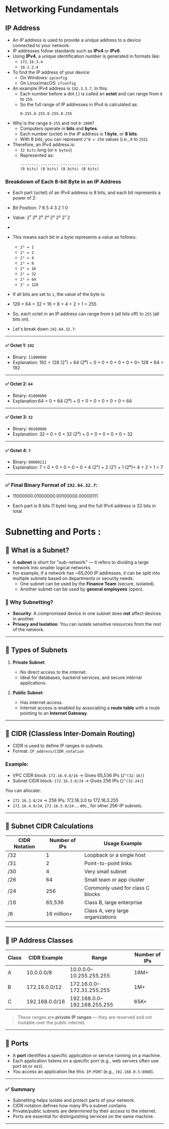 # Networking Fundamentals

## IP Address

- An IP address is used to provide a unique address to a device connected to your network.
- IP addresses follow standards such as **IPv4** or **IPv6**.
- Using **IPv4**, a unique identification number is generated in formats like:
  - `172.16.3.4`
  - `10.1.2.4`
- To find the IP address of your device:
  - On Windows: `ipconfig`
  - On Linux/macOS: `ifconfig`
- An example IPv4 address is `192.3.5.7`. In this:
  - Each number before a dot (.) is called an **octet** and can range from `0` to `255`.
  - So the full range of IP addresses in IPv4 is calculated as:
    ```
    0-255.0-255.0-255.0-255
    ```
- Why is the range `0-255` and not `0-1000`?
  - Computers operate in **bits** and **bytes**.
  - Each number (octet) in the IP address is **1 byte**, or **8 bits**.
  - With 8 bits, you can represent `2^8 = 256` values (i.e., `0` to `255`).
- Therefore, an IPv4 address is:
  - `32 bits` long (or `4 bytes`)
  - Represented as:
    ```
    --------.--------.--------.--------
    (8 bits) (8 bits) (8 bits) (8 bits)
    ```
### Breakdown of Each 8-bit Byte in an IP Address

- Each part (octet) of an IPv4 address is 8 bits, and each bit represents a power of 2:
- Bit Position: 7 6 5 4 3 2 1 0
- Value: 2⁷ 2⁶ 2⁵ 2⁴ 2³ 2² 2¹ 2
- 
- This means each bit in a byte represents a value as follows:
  - `2⁰ = 1`
  - `2¹ = 2`
  - `2² = 4`
  - `2³ = 8`
  - `2⁴ = 16`
  - `2⁵ = 32`
  - `2⁶ = 64`
  - `2⁷ = 128`

- If all bits are set to `1`, the value of the byte is:
- 128 + 64 + 32 + 16 + 8 + 4 + 2 + 1 = 255
- So, each octet in an IP address can range from `0` (all bits off) to `255` (all bits on).
- Let's break down `192.64.32.7`:

---

#### ✅ Octet 1: `192`

- Binary: `11000000`
- Explanation: 192 = 128 (2⁷) + 64 (2⁶) + 0 + 0 + 0 + 0 + 0 + 0= 128 + 64 = 192

---

#### ✅ Octet 2: `64`

- Binary: `01000000`
- Explanation:64 = 0 + 64 (2⁶) + 0 + 0 + 0 + 0 + 0 + 0 = 64
  
---

#### ✅ Octet 3: `32`

- Binary: `00100000`
- Explanation: 32 = 0 + 0 + 32 (2⁵) + 0 + 0 + 0 + 0 + 0 = 32

---

#### ✅ Octet 4: `7`

- Binary: `00000111`
- Explanation: 7 = 0 + 0 + 0 + 0 + 0 + 4 (2²) + 2 (2¹) + 1 (2⁰)= 4 + 2 + 1 = 7

---

### ✅ Final Binary Format of `192.64.32.7`:

- 11000000.01000000.00100000.00000111

- Each part is 8 bits (1 byte) long, and the full IPv4 address is 32 bits in total.
# Subnetting and Ports :

## 🔹 What is a Subnet?
- A **subnet** is short for "sub-network" — it refers to dividing a large network into smaller logical networks.
- For example, if a network has ~65,000 IP addresses, it can be split into multiple subnets based on departments or security needs:
  - One subnet can be used by the **Finance Team** (secure, isolated).
  - Another subnet can be used by **general employees** (open).

### 🔐 Why Subnetting?
- **Security**: A compromised device in one subnet does **not** affect devices in another.
- **Privacy and Isolation**: You can isolate sensitive resources from the rest of the network.

---

## 🔹 Types of Subnets
1. **Private Subnet**:
   - No direct access to the internet.
   - Ideal for databases, backend services, and secure internal applications.

2. **Public Subnet**:
   - Has internet access.
   - Internet access is enabled by associating a **route table** with a route pointing to an **Internet Gateway**.

---

## 🔹 CIDR (Classless Inter-Domain Routing)
- CIDR is used to define IP ranges in subnets.
- Format: `IP_address/CIDR_notation`

### Example:
- VPC CIDR block: `172.16.0.0/16` → Gives 65,536 IPs (`2^(32-16)`)
- Subnet CIDR block: `172.16.3.0/24` → Gives 256 IPs (`2^(32-24)`)

You can allocate:
- `172.16.3.0/24` → 256 IPs: 172.16.3.0 to 172.16.3.255
- `172.16.4.0/24`, `172.16.5.0/24` ... etc., for other 256-IP subnets.

---

## 🔹 Subnet CIDR Calculations

| CIDR Notation | Number of IPs | Usage Example                     |
|---------------|----------------|----------------------------------|
| /32           | 1              | Loopback or a single host        |
| /31           | 2              | Point-to-point links             |
| /30           | 4              | Very small subnet                |
| /26           | 64             | Small team or app cluster        |
| /24           | 256            | Commonly used for class C blocks |
| /16           | 65,536         | Class B, large enterprise        |
| /8            | 16 million+    | Class A, very large organizations|

---

## 🔹 IP Address Classes

| Class | CIDR Example   | Range           | Number of IPs     |
|-------|----------------|------------------|-------------------|
| A     | 10.0.0.0/8     | 10.0.0.0–10.255.255.255 | 16M+     |
| B     | 172.16.0.0/12  | 172.16.0.0–172.31.255.255 | 1M+   |
| C     | 192.168.0.0/16 | 192.168.0.0–192.168.255.255 | 65K+ |

> These ranges are **private IP ranges** — they are reserved and not routable over the public internet.

---

## 🔹 Ports

- A **port** identifies a specific application or service running on a machine.
- Each application listens on a specific port (e.g., web servers often use port `80` or `443`).
- You access an application like this: `IP:PORT` (e.g., `192.168.0.5:8080`).

---

### ✅ Summary
- Subnetting helps isolate and protect parts of your network.
- CIDR notation defines how many IPs a subnet contains.
- Private/public subnets are determined by their access to the internet.
- Ports are essential for distinguishing services on the same machine.

---









